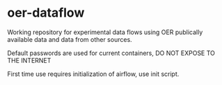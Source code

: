 # oer-dataflow
Working repository for experimental data flows using OER publically available data and data from other sources.

Default passwords are used for current containers, DO NOT EXPOSE TO THE INTERNET

First time use requires initialization of airflow, use init script.
